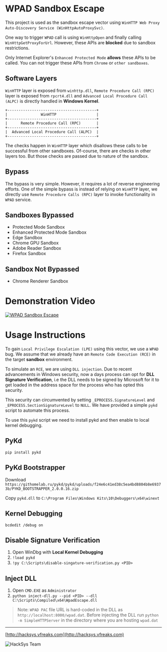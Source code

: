 WPAD Sandbox Escape
===================

This project is used as the sandbox escape vector using `WinHTTP Web Proxy Auto-Discovery Service (WinHttpAutoProxySvc)`.

One way to trigger `WPAD` call is using `WinHttpOpen` and finally calling `WinHttpGetProxyForUrl`. However, these APIs are **blocked** due to sandbox restrictions.

Only Internet Explorer's `Enhanced Protected Mode` **allows** these APIs to be called. You can not trigger these APIs from `Chrome` or `other sandboxes`.


Software Layers
---------------

`WinHTTP` layer is exposed from `winhttp.dll`, `Remote Procedure Call (RPC)` layer is exposed from `rpcrt4.dll` and  `Advanced Local Procedure Call (ALPC)` is directly handled in **Windows Kernel**.

```
+----------------------------------------+
|               WinHTTP                  |
+----------------------------------------+
|      Remote Procedure Call (RPC)       |
+----------------------------------------+
|  Advanced Local Procedure Call (ALPC)  |
+----------------------------------------+
```

The checks happen in `WinHTTP` layer which disallows these calls to be successful from other sandboxes. Of-course, there are checks in other layers too. But those checks are passed due to nature of the sandbox.


Bypass
------

The bypass is very simple. However, it requires a lot of reverse engineering efforts. One of the simple bypass is instead of relying on `WinHTTP` layer, we directly use `Remote Procedure Calls (RPC)` layer to invoke functionality in `WPAD` service.


Sandboxes Bypassed
------------------

* Protected Mode Sandbox
* Enhanced Protected Mode Sandbox
* Edge Sandbox
* Chrome GPU Sandbox
* Adobe Reader Sandbox
* Firefox Sandbox


Sandbox Not Bypassed
--------------------

* Chrome Renderer Sandbox


Demonstration Video
===================

[![WPAD Sandbox Escape](https://img.youtube.com/vi/2eKxXhBq59w/0.jpg)](https://www.youtube.com/watch?v=2eKxXhBq59w)


Usage Instructions
==================

To gain `Local Privilege Escalation (LPE)` using this vector, we use a `WPAD` bug. We assume that we already have an `Remote Code Execution (RCE)` in the target **sandbox** environment.

To simulate an `RCE`, we are using `DLL injection`. Due to recent advancements in Windows security, now a days process can opt for **DLL Signature Verification**, i.e the DLL needs to be signed by Microsoft for it to get loaded in the address space for the process who has opted this security.

This security can circumvented by setting `_EPROCESS.SignatureLevel` and `_EPROCESS.SectionSignatureLevel` to `NULL`. We have provided a simple `pykd` script to automate this process.

To use this `pykd` script we need to install pykd and then enable to local kernel debugging.

PyKd
----

`pip install pykd`


PyKd Bootstrapper
-----------------

Download `https://githomelab.ru/pykd/pykd/uploads/f24e6c41ed38c5ea4bd8804b8e69373b/PYKD_BOOTSTRAPPER_2.0.0.16.zip`

Copy `pykd.dll` to `C:\Program Files\Windows Kits\10\Debuggers\x64\winext`


Kernel Debugging
----------------
`bcdedit /debug on`


Disable Signature Verification
------------------------------

1. Open WinDbg with **Local Kernel Debugging**
2. `!load pykd`
3. `!py C:\Scripts\disable-singature-verification.py <PID>`


Inject DLL
----------

1. Open `CMD.EXE` as `Administrator`
2. `python inject-dll.py --pid <PID> --dll C:\Scripts\Compiled\x64\WpadEscape.dll`


> Note: `WPAD PAC` file URL is hard-coded in the DLL as `http://localhost:8000/wpad.dat`. Before injecting the DLL run `python -m SimpleHTTPServer` in the directory where you are hosting `wpad.dat`


------------------------------------------------------------------------
[http://hacksys.vfreaks.com](http://hacksys.vfreaks.com)

![HackSys Team](http://hacksys.vfreaks.com/wp-content/themes/Polished/images/logo.png)